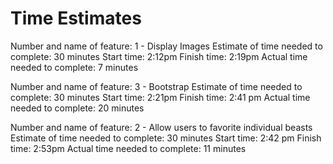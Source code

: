 # Time Estimates

Number and name of feature: 1 - Display Images
Estimate of time needed to complete: 30 minutes
Start time: 2:12pm
Finish time: 2:19pm
Actual time needed to complete: 7 minutes

Number and name of feature: 3 - Bootstrap
Estimate of time needed to complete: 30 minutes
Start time: 2:21pm
Finish time: 2:41 pm
Actual time needed to complete: 20 minutes

Number and name of feature: 2 - Allow users to favorite individual beasts
Estimate of time needed to complete: 30 minutes
Start time: 2:42 pm
Finish time: 2:53pm
Actual time needed to complete: 11 minutes